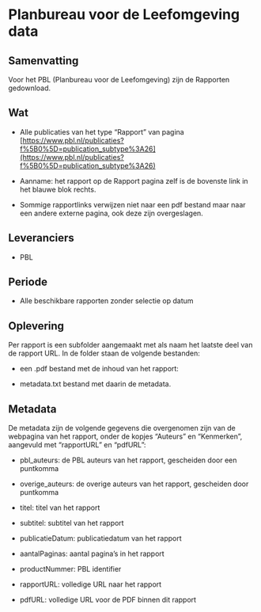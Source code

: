 #  Planbureau voor de Leefomgeving data

## Samenvatting

Voor het PBL (Planbureau voor de Leefomgeving) zijn de Rapporten gedownload.


## Wat

- Alle publicaties van het type “Rapport” van pagina [https://www.pbl.nl/publicaties?f%5B0%5D=publication_subtype%3A26](https://www.pbl.nl/publicaties?f%5B0%5D=publication_subtype%3A26)

- Aanname: het rapport op de Rapport pagina zelf is de bovenste link in het blauwe blok rechts.

- Sommige rapportlinks verwijzen niet naar een pdf bestand maar naar een andere externe pagina, ook deze zijn overgeslagen.


## Leveranciers

- PBL


## Periode

- Alle beschikbare rapporten zonder selectie op datum


## Oplevering

Per rapport is een subfolder aangemaakt met als naam het laatste deel van de rapport URL. In de folder staan de volgende bestanden:

- een .pdf bestand met de inhoud van het rapport:

- metadata.txt bestand met daarin de metadata. 


## Metadata

De metadata zijn de volgende gegevens die overgenomen zijn van de webpagina van het rapport, onder de kopjes “Auteurs” en “Kenmerken”, aangevuld met “rapportURL” en “pdfURL”:

- pbl_auteurs: de PBL auteurs van het rapport, gescheiden door een puntkomma

- overige_auteurs: de overige auteurs van het rapport, gescheiden door puntkomma

- titel: titel van het rapport

- subtitel: subtitel van het rapport

- publicatieDatum: publicatiedatum van het rapport

- aantalPaginas: aantal pagina’s in het rapport

- productNummer: PBL identifier

- rapportURL: volledige URL naar het rapport

- pdfURL: volledige URL voor de PDF binnen dit rapport